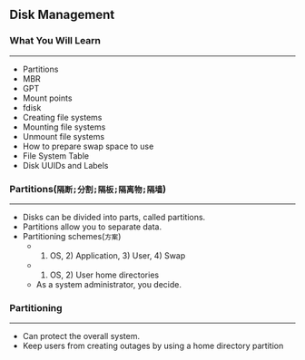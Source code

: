 ## Disk Management

### What You Will Learn

*****

* Partitions
* MBR
* GPT
* Mount points
* fdisk
* Creating file systems
* Mounting file systems
* Unmount file systems
* How to prepare swap space to use
* File System Table
* Disk UUIDs and Labels

### Partitions(`隔断;分割;隔板;隔离物;隔墙`)

*****

* Disks can be divided into parts, called partitions.
* Partitions allow you to separate data.
* Partitioning schemes(`方案`)
  * 1) OS, 2) Application, 3) User, 4) Swap
  * 1) OS, 2) User home directories
  * As a system administrator, you decide.

### Partitioning

*****

* Can protect the overall system.
* Keep users from creating outages by using a home directory partition